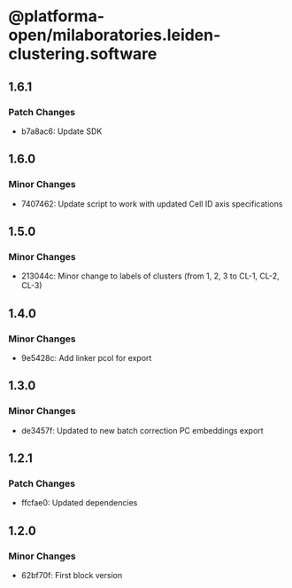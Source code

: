 # @platforma-open/milaboratories.leiden-clustering.software

## 1.6.1

### Patch Changes

- b7a8ac6: Update SDK

## 1.6.0

### Minor Changes

- 7407462: Update script to work with updated Cell ID axis specifications

## 1.5.0

### Minor Changes

- 213044c: Minor change to labels of clusters (from 1, 2, 3 to CL-1, CL-2, CL-3)

## 1.4.0

### Minor Changes

- 9e5428c: Add linker pcol for export

## 1.3.0

### Minor Changes

- de3457f: Updated to new batch correction PC embeddings export

## 1.2.1

### Patch Changes

- ffcfae0: Updated dependencies

## 1.2.0

### Minor Changes

- 62bf70f: First block version
